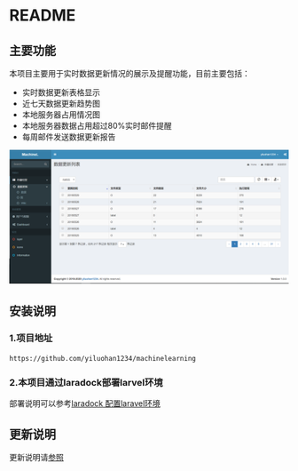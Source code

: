 # README
## 主要功能
本项目主要用于实时数据更新情况的展示及提醒功能，目前主要包括：
- 实时数据更新表格显示
- 近七天数据更新趋势图
- 本地服务器占用情况图
- 本地服务器数据占用超过80%实时邮件提醒
- 每周邮件发送数据更新报告

![image](https://github.com/yiluohan1234/machinelearning/blob/master/public/Screenshot_2018_05_29.png)
## 安装说明
### 1.项目地址
```
https://github.com/yiluohan1234/machinelearning
```
### 2.本项目通过laradock部署larvel环境
部署说明可以参考[laradock 配置laravel环境](https://blog.csdn.net/yiluohan0307/article/details/80062899)
## 更新说明
更新说明请[参照](https://github.com/yiluohan1234/machinelearning/blob/master/changlog.md)

